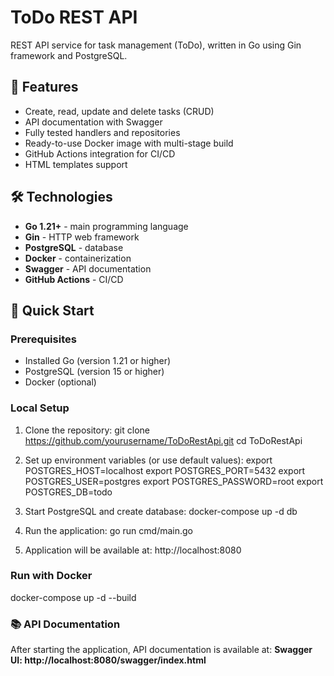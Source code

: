 # ToDo REST API

REST API service for task management (ToDo), written in Go using Gin framework and PostgreSQL.

## 📌 Features

- Create, read, update and delete tasks (CRUD)
- API documentation with Swagger
- Fully tested handlers and repositories
- Ready-to-use Docker image with multi-stage build
- GitHub Actions integration for CI/CD
- HTML templates support

## 🛠 Technologies

- **Go 1.21+** - main programming language
- **Gin** - HTTP web framework
- **PostgreSQL** - database
- **Docker** - containerization
- **Swagger** - API documentation
- **GitHub Actions** - CI/CD

## 🚀 Quick Start

### Prerequisites

- Installed Go (version 1.21 or higher)
- PostgreSQL (version 15 or higher)
- Docker (optional)

### Local Setup

1. Clone the repository:
   git clone https://github.com/yourusername/ToDoRestApi.git
   cd ToDoRestApi

2. Set up environment variables (or use default values):
    export POSTGRES_HOST=localhost
    export POSTGRES_PORT=5432
    export POSTGRES_USER=postgres
    export POSTGRES_PASSWORD=root
    export POSTGRES_DB=todo

3. Start PostgreSQL and create database:
    docker-compose up -d db

4. Run the application:
    go run cmd/main.go

5. Application will be available at: http://localhost:8080

### Run with Docker

docker-compose up -d --build

### 📚 API Documentation
After starting the application, API documentation is available at:
**Swagger UI: http://localhost:8080/swagger/index.html**